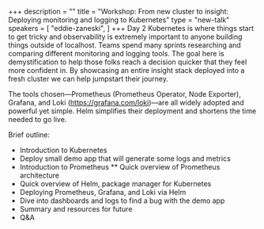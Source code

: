 +++
description = ""
title = "Workshop: From new cluster to insight: Deploying monitoring and logging to Kubernetes"
type = "new-talk"
speakers = [
        "eddie-zaneski",
]
+++
Day 2 Kubernetes is where things start to get tricky and observability is extremely important to anyone building things outside of localhost. Teams spend many sprints researching and comparing different monitoring and logging tools. The goal here is demystification to help those folks reach a decision quicker that they feel more confident in. By showcasing an entire insight stack deployed into a fresh cluster we can help jumpstart their journey.

The tools chosen—Prometheus (Prometheus Operator, Node Exporter), Grafana, and Loki (https://grafana.com/loki)—are all widely adopted and powerful yet simple. Helm simplifies their deployment and shortens the time needed to go live.

Brief outline:

* Introduction to Kubernetes
* Deploy small demo app that will generate some logs and metrics
* Introduction to Prometheus
**     Quick overview of Prometheus architecture
* Quick overview of Helm, package manager for Kubernetes
* Deploying Prometheus, Grafana, and Loki via Helm
* Dive into dashboards and logs to find a bug with the demo app
* Summary and resources for future
* Q&A